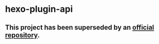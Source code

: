 # hexo-plugin-api

## This project has been superseded by an [official repository](http://hexo.io/plugins/).
